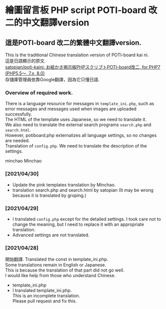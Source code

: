 # 繪圖留言板 PHP script POTI-board 改二的中文翻譯version
## 這是POTI-board 改二的繁體中文翻譯version.
This is the traditional Chinese translation version of POTI-board kai ni.  
這是日語顯示的原文.  
[satopian/poti-kaini: お絵かき掲示板PHPスクリプトPOTI-board改二, for PHP7 (PHP5.5～, 7.x, 8.0)](https://github.com/satopian/poti-kaini)  
存儲庫管理員依靠Google翻譯，因為它只懂日語.  
### Overview of required work.
There is a language resource for messages in `template_ini.php`, such as error messages and messages used when images are uploaded successfully.  
The HTML of the template uses Japanese, so we need to translate it.  
We also need to translate the external search programs `search.php` and `search.html`.    
However, potiboard.php externalizes all language settings, so no changes are needed.  
Translation of `config.php`. We need to translate the description of the settings.    


minchao Minchao
### [2021/04/30]  
- Update the pink templates translation by Minchao.
- translation search.php and search.html by satopian (It may be wrong because it is translated by groping.) 
### [2021/04/29]  
- I translated `config.php` except for the detailed settings. I took care not to change the meaning, but I need to replace it with an appropriate translation.   
- Advanced settings are not translated.

### [2021/04/28]  
開始翻譯. 
Translated the const in template_ini.php.  
Some translations remain in English or Japanese.  
This is because the translation of that part did not go well.  
I would like help from those who understand Chinese.  
- template_ini.php 
- I translated template_ini.php.  
This is an incomplete translation.  
Please pull request and fix this.  

